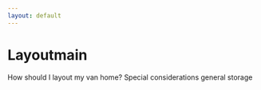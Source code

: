 ```yaml
---
layout: default
---
```


# Layoutmain

How should I layout my van home?
Special considerations
general storage
